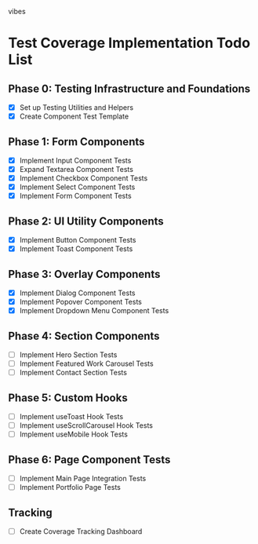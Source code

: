 
vibes

# Test Coverage Implementation Todo List

## Phase 0: Testing Infrastructure and Foundations
- [x] Set up Testing Utilities and Helpers
- [x] Create Component Test Template

## Phase 1: Form Components
- [x] Implement Input Component Tests
- [x] Expand Textarea Component Tests
- [x] Implement Checkbox Component Tests
- [x] Implement Select Component Tests
- [x] Implement Form Component Tests

## Phase 2: UI Utility Components
- [x] Implement Button Component Tests
- [x] Implement Toast Component Tests

## Phase 3: Overlay Components
- [x] Implement Dialog Component Tests
- [x] Implement Popover Component Tests
- [x] Implement Dropdown Menu Component Tests

## Phase 4: Section Components
- [ ] Implement Hero Section Tests
- [ ] Implement Featured Work Carousel Tests
- [ ] Implement Contact Section Tests

## Phase 5: Custom Hooks
- [ ] Implement useToast Hook Tests
- [ ] Implement useScrollCarousel Hook Tests
- [ ] Implement useMobile Hook Tests

## Phase 6: Page Component Tests
- [ ] Implement Main Page Integration Tests
- [ ] Implement Portfolio Page Tests

## Tracking
- [ ] Create Coverage Tracking Dashboard
